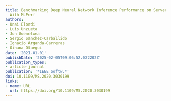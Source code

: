 ```yaml
---
title: Benchmarking Deep Neural Network Inference Performance on Serverless Environments
  With MLPerf
authors:
- Unai Elordi
- Luis Unzueta
- Jon Goenetxea
- Sergio Sanchez-Carballido
- Ignacio Arganda-Carreras
- Oihana Otaegui
date: '2021-01-01'
publishDate: '2025-02-05T09:06:52.072202Z'
publication_types:
- article-journal
publication: '*IEEE Softw.*'
doi: 10.1109/MS.2020.3030199
links:
- name: URL
  url: https://doi.org/10.1109/MS.2020.3030199
---
```

